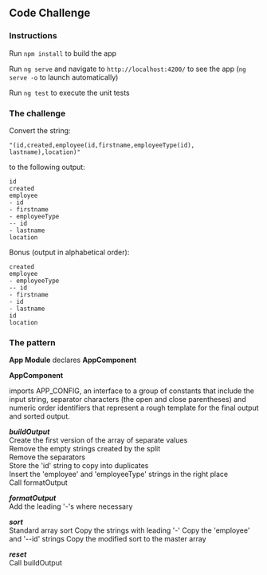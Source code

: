 ## Code Challenge

### Instructions
Run `npm install` to build the app

Run `ng serve` and navigate to `http://localhost:4200/` to see the app (`ng serve -o` to launch automatically) 

Run `ng test` to execute the unit tests

### The challenge

Convert the string: 
```
"(id,created,employee(id,firstname,employeeType(id), lastname),location)" 
```
to the following output:
```
id
created
employee
- id
- firstname
- employeeType
-- id
- lastname
location
```

Bonus (output in alphabetical order):
```
created
employee
- employeeType
-- id
- firstname
- id
- lastname
id
location
```

### The pattern
**App Module** declares **AppComponent**

**AppComponent** 

imports APP_CONFIG, an interface to a group of constants that include the input string, separator characters (the open and close parentheses) and numeric order identifiers that represent a rough template for the final output and sorted output.

***buildOutput***  
Create the first version of the array of separate values  
Remove the empty strings created by the split  
Remove the separators  
Store the 'id' string to copy into duplicates  
Insert the 'employee' and 'employeeType' strings in the right place  
Call formatOutput

***formatOutput***  
Add the leading '-'s where necessary

***sort***  
Standard array sort
Copy the strings with leading '-'
Copy the 'employee' and '--id' strings
Copy the modified sort to the master array

***reset***    
Call buildOutput






 


